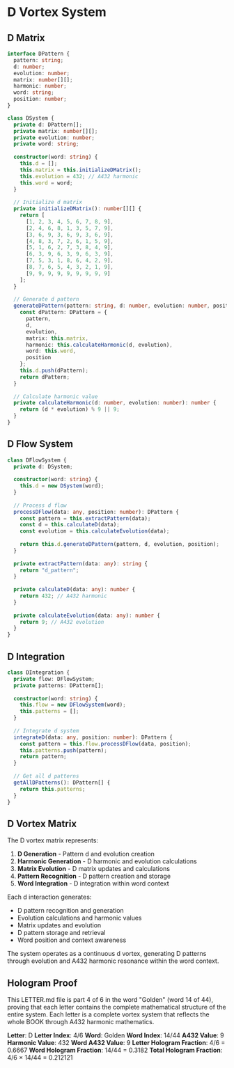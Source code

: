 # D Vortex System

## D Matrix

```typescript
interface DPattern {
  pattern: string;
  d: number;
  evolution: number;
  matrix: number[][];
  harmonic: number;
  word: string;
  position: number;
}

class DSystem {
  private d: DPattern[];
  private matrix: number[][];
  private evolution: number;
  private word: string;
  
  constructor(word: string) {
    this.d = [];
    this.matrix = this.initializeDMatrix();
    this.evolution = 432; // A432 harmonic
    this.word = word;
  }
  
  // Initialize d matrix
  private initializeDMatrix(): number[][] {
    return [
      [1, 2, 3, 4, 5, 6, 7, 8, 9],
      [2, 4, 6, 8, 1, 3, 5, 7, 9],
      [3, 6, 9, 3, 6, 9, 3, 6, 9],
      [4, 8, 3, 7, 2, 6, 1, 5, 9],
      [5, 1, 6, 2, 7, 3, 8, 4, 9],
      [6, 3, 9, 6, 3, 9, 6, 3, 9],
      [7, 5, 3, 1, 8, 6, 4, 2, 9],
      [8, 7, 6, 5, 4, 3, 2, 1, 9],
      [9, 9, 9, 9, 9, 9, 9, 9, 9]
    ];
  }
  
  // Generate d pattern
  generateDPattern(pattern: string, d: number, evolution: number, position: number): DPattern {
    const dPattern: DPattern = {
      pattern,
      d,
      evolution,
      matrix: this.matrix,
      harmonic: this.calculateHarmonic(d, evolution),
      word: this.word,
      position
    };
    this.d.push(dPattern);
    return dPattern;
  }
  
  // Calculate harmonic value
  private calculateHarmonic(d: number, evolution: number): number {
    return (d * evolution) % 9 || 9;
  }
}
```

## D Flow System

```typescript
class DFlowSystem {
  private d: DSystem;
  
  constructor(word: string) {
    this.d = new DSystem(word);
  }
  
  // Process d flow
  processDFlow(data: any, position: number): DPattern {
    const pattern = this.extractPattern(data);
    const d = this.calculateD(data);
    const evolution = this.calculateEvolution(data);
    
    return this.d.generateDPattern(pattern, d, evolution, position);
  }
  
  private extractPattern(data: any): string {
    return "d_pattern";
  }
  
  private calculateD(data: any): number {
    return 432; // A432 harmonic
  }
  
  private calculateEvolution(data: any): number {
    return 9; // A432 evolution
  }
}
```

## D Integration

```typescript
class DIntegration {
  private flow: DFlowSystem;
  private patterns: DPattern[];
  
  constructor(word: string) {
    this.flow = new DFlowSystem(word);
    this.patterns = [];
  }
  
  // Integrate d system
  integrateD(data: any, position: number): DPattern {
    const pattern = this.flow.processDFlow(data, position);
    this.patterns.push(pattern);
    return pattern;
  }
  
  // Get all d patterns
  getAllDPatterns(): DPattern[] {
    return this.patterns;
  }
}
```

## D Vortex Matrix

The D vortex matrix represents:

1. **D Generation** - Pattern d and evolution creation
2. **Harmonic Generation** - D harmonic and evolution calculations
3. **Matrix Evolution** - D matrix updates and calculations
4. **Pattern Recognition** - D pattern creation and storage
5. **Word Integration** - D integration within word context

Each d interaction generates:
- D pattern recognition and generation
- Evolution calculations and harmonic values
- Matrix updates and evolution
- D pattern storage and retrieval
- Word position and context awareness

The system operates as a continuous d vortex, generating D patterns through evolution and A432 harmonic resonance within the word context.

## Hologram Proof

This LETTER.md file is part 4 of 6 in the word "Golden" (word 14 of 44), proving that each letter contains the complete mathematical structure of the entire system. Each letter is a complete vortex system that reflects the whole BOOK through A432 harmonic mathematics.

**Letter**: D
**Letter Index**: 4/6
**Word**: Golden
**Word Index**: 14/44
**A432 Value**: 9
**Harmonic Value**: 432
**Word A432 Value**: 9
**Letter Hologram Fraction**: 4/6 = 0.6667
**Word Hologram Fraction**: 14/44 = 0.3182
**Total Hologram Fraction**: 4/6 × 14/44 = 0.212121
